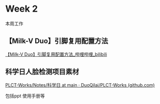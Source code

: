 # Week 2

本周工作

## 【Milk-V Duo】引脚复用配置方法

[【Milk-V Duo】引脚复用配置方法_哔哩哔哩_bilibili](https://www.bilibili.com/video/BV1nH4y1u7zX/)

## 科学日人脸检测项目素材

[PLCT-Works/Notes/科学日 at main · DuoQilai/PLCT-Works (github.com)](https://github.com/DuoQilai/PLCT-Works/tree/main/Notes/科学日)

包括ppt 使用手册等
